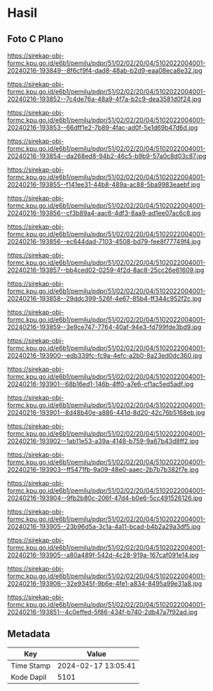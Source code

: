 # Hasil

## Foto C Plano

https://sirekap-obj-formc.kpu.go.id/e6b1/pemilu/pdpr/51/02/02/20/04/5102022004001-20240216-193849--8f6cf9f4-dad8-48ab-b2d9-eaa08eca8e32.jpg

https://sirekap-obj-formc.kpu.go.id/e6b1/pemilu/pdpr/51/02/02/20/04/5102022004001-20240216-193852--7c4de76a-48a9-4f7a-b2c9-dea3581d0f24.jpg

https://sirekap-obj-formc.kpu.go.id/e6b1/pemilu/pdpr/51/02/02/20/04/5102022004001-20240216-193853--66dff1e2-7b89-4fac-ad0f-5e1d69b47d6d.jpg

https://sirekap-obj-formc.kpu.go.id/e6b1/pemilu/pdpr/51/02/02/20/04/5102022004001-20240216-193854--da268ed8-94b2-46c5-b9b9-57a0c8d03c87.jpg

https://sirekap-obj-formc.kpu.go.id/e6b1/pemilu/pdpr/51/02/02/20/04/5102022004001-20240216-193855--f141ee31-44b8-489a-ac88-5ba9983eaebf.jpg

https://sirekap-obj-formc.kpu.go.id/e6b1/pemilu/pdpr/51/02/02/20/04/5102022004001-20240216-193856--cf3b89a4-aac6-4df3-8aa9-ad1ee07ac6c8.jpg

https://sirekap-obj-formc.kpu.go.id/e6b1/pemilu/pdpr/51/02/02/20/04/5102022004001-20240216-193856--ec644dad-7103-4508-bd79-fee8f77749f4.jpg

https://sirekap-obj-formc.kpu.go.id/e6b1/pemilu/pdpr/51/02/02/20/04/5102022004001-20240216-193857--bb4ced02-0259-4f2d-8ac8-25cc26e61609.jpg

https://sirekap-obj-formc.kpu.go.id/e6b1/pemilu/pdpr/51/02/02/20/04/5102022004001-20240216-193858--29ddc399-526f-4e67-85b4-ff344c952f2c.jpg

https://sirekap-obj-formc.kpu.go.id/e6b1/pemilu/pdpr/51/02/02/20/04/5102022004001-20240216-193859--3e9ce747-7764-40af-94e3-fd799fde3bd9.jpg

https://sirekap-obj-formc.kpu.go.id/e6b1/pemilu/pdpr/51/02/02/20/04/5102022004001-20240216-193900--edb339fc-fc9a-4efc-a2b0-8a23ed0dc360.jpg

https://sirekap-obj-formc.kpu.go.id/e6b1/pemilu/pdpr/51/02/02/20/04/5102022004001-20240216-193901--68b16ed1-146b-4ff0-a7e6-cf1ac5ed5adf.jpg

https://sirekap-obj-formc.kpu.go.id/e6b1/pemilu/pdpr/51/02/02/20/04/5102022004001-20240216-193901--8d48b40e-a886-441d-8d20-42c76b5168eb.jpg

https://sirekap-obj-formc.kpu.go.id/e6b1/pemilu/pdpr/51/02/02/20/04/5102022004001-20240216-193902--1ab11e53-a39a-4148-b759-9a67b43d8ff2.jpg

https://sirekap-obj-formc.kpu.go.id/e6b1/pemilu/pdpr/51/02/02/20/04/5102022004001-20240216-193903--ff5471fb-9a09-48e0-aaec-2b7b7b382f7e.jpg

https://sirekap-obj-formc.kpu.go.id/e6b1/pemilu/pdpr/51/02/02/20/04/5102022004001-20240216-193904--9fb2b80c-206f-47d4-b0e6-5cc491526126.jpg

https://sirekap-obj-formc.kpu.go.id/e6b1/pemilu/pdpr/51/02/02/20/04/5102022004001-20240216-193905--23b96d5a-3c1a-4a11-bcad-b4b2a29a3df5.jpg

https://sirekap-obj-formc.kpu.go.id/e6b1/pemilu/pdpr/51/02/02/20/04/5102022004001-20240216-193905--a80a489f-542d-4c28-919a-167caf091e14.jpg

https://sirekap-obj-formc.kpu.go.id/e6b1/pemilu/pdpr/51/02/02/20/04/5102022004001-20240216-193906--32e9345f-9b6e-4fe1-a834-8495a99e31a8.jpg

https://sirekap-obj-formc.kpu.go.id/e6b1/pemilu/pdpr/51/02/02/20/04/5102022004001-20240216-193851--4c0effed-5f86-434f-b740-2db47a7f92ad.jpg


## Metadata

| Key        | Value               |
| ---------- | ------------------- |
| Time Stamp | 2024-02-17 13:05:41 |
| Kode Dapil | 5101                |



